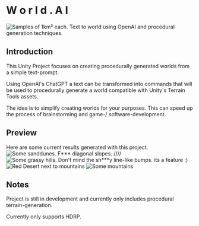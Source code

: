 # W o r l d . A I
![Samples of 1km² each.](https://i.imgur.com/7HeOw4K.jpg)
Text to world using OpenAI and procedural generation techniques.

## Introduction

This Unity Project focuses on creating procedurally generated worlds from a simple text-prompt.

Using OpenAI's ChatGPT a text can be transformed into commands that will be used to procedurally generate a world compatible with Unity's Terrain Tools assets.

The idea is to simplify creating worlds for your purposes. This can speed up the process of brainstorming and game-/ software-development.

## Preview
Here are some current results generated with this project.
![Some sanddunes. F*** diagonal slopes. /\/\/\/](https://i.imgur.com/y1ILiOa.jpg)
![Some grassy hills. Don't mind the sh***y line-like bumps. its a feature :)](https://i.imgur.com/Xye6p1N.jpg)
![Red Desert next to mountains](https://i.imgur.com/9XvlBB2.jpg)
![Some mountains](https://i.imgur.com/AFL5C9k.jpg)
## Notes

Project is still in development and currently only includes procedural terrain-generation.

Currently only supports HDRP.
